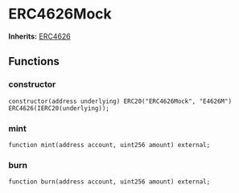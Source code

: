# ERC4626Mock
**Inherits:**
[ERC4626](/lib/solady/src/tokens/ERC4626.sol/abstract.ERC4626.md)


## Functions
### constructor


```solidity
constructor(address underlying) ERC20("ERC4626Mock", "E4626M") ERC4626(IERC20(underlying));
```

### mint


```solidity
function mint(address account, uint256 amount) external;
```

### burn


```solidity
function burn(address account, uint256 amount) external;
```

